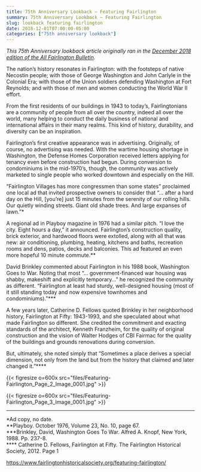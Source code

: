 ```yaml
---
title: 75th Anniversary Lookback — Featuring Fairlington
summary: 75th Anniversary Lookback — Featuring Fairlington
slug: lookback featuring fairlington
date: 2018-12-01T07:00:00-05:00
categories: ["75th anniversary lookback"]
---
```


*This 75th Anniversary lookback article originally ran in the [December 2018 edition of the All Fairlington Bulletin](http://www.fca-fairlington.org/wp-content/uploads/december_2018_afb.pdf#page=23).*

The nation’s history resonates in Fairlington: with the footsteps of native Necostin people; with those of George Washington and John Carlyle in the Colonial Era; with those of the Union soldiers defending Washington at Fort Reynolds; and with those of men and women conducting the World War II effort.

From the first residents of our buildings in 1943 to today’s, Fairlingtonians are a community of people from all over the country, indeed all over the world, many helping to conduct the daily business of national and international affairs in their many realms. This kind of history, durability, and diversity can be an inspiration.

Fairlington’s first creative appearance was in advertising. Originally, of course, no advertising was needed. With the wartime housing shortage in Washington, the Defense Homes Corporation received letters applying for tenancy even before construction had begun. During conversion to condominiums in the mid-1970’s, though, the community was actively marketed to single people who worked downtown and especially on the Hill.

“Fairlington Villages has more congressmen than some states” proclaimed one local ad that invited prospective owners to consider that “… after a hard day on the Hill, [you’re] just 15 minutes from the serenity of our rolling hills. Our quietly winding streets. Giant old shade trees. And large expanses of lawn.”*

A regional ad in Playboy magazine in 1976 had a similar pitch. “I love the city. Eight hours a day,” it announced. Fairlington’s construction quality, brick exterior, and hardwood floors were extolled, along with all that was new: air conditioning, plumbing, heating, kitchens and baths, recreation rooms and dens, patios, decks and balconies. This ad featured an even more hopeful 10 minute commute.**

David Brinkley commented about Fairlington in his 1988 book, Washington Goes to War. Noting that most “… government-financed war housing was shabby, makeshift and explicitly temporary…” he recognized the community as different. “Fairlington at least had sturdy, well-designed housing (most of it still standing today and now expensive townhomes and condominiums).”***

A few years later, Catherine D. Fellows quoted Brinkley in her neighborhood history, Fairlington at Fifty: 1943-1993, and she speculated about what made Fairlington so different. She credited the commitment and exacting standards of the architect, Kenneth Franzheim, for the quality of original construction and the vision of Walter Hodges of CBI Fairmac for the quality of the buildings and grounds renovations during conversion.

But, ultimately, she noted simply that “Sometimes a place derives a special dimension, not only from the land but from the history that claimed and later changed it.”****

{{< figresize o=600x src="files/Featuring-Fairlington_Page_2_Image_0001.jpg" >}}

{{< figresize o=600x src="files/Featuring-Fairlington_Page_3_Image_0001.jpg" >}}

---

*Ad copy, no date.<br>
**Playboy. October 1976, Volume 23, No. 10, page 67.<br>
***Brinkley, David, Washington Goes To War. Alfred A. Knopf, New York, 1988. Pp. 237-8.<br>
**** Catherine D. Fellows, Fairlington at Fifty. The Fairlington Historical Society, 2012. Page 1

https://www.fairlingtonhistoricalsociety.org/featuring-fairlington/